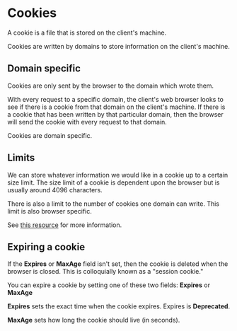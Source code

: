 # Cookies

A cookie is a file that is stored on the client's machine.

Cookies are written by domains to store information on the client's machine.

## Domain specific

Cookies are only sent by the browser to the domain which wrote them.

With every request to a specific domain, the client's web browser looks to see if there is a cookie from that domain on the client's machine. If there is a cookie that has been written by that particular domain, then the browser will send the cookie with every request to that domain.

Cookies are domain specific.

## Limits

We can store whatever information we would like in a cookie up to a certain size limit. The size limit of a cookie is dependent upon the browser but is usually around 4096 characters.

There is also a limit to the number of cookies one domain can write. This limit is also browser specific.

See [this resource](http://browsercookielimits.squawky.net/) for more information.

## Expiring a cookie

If the **Expires** or **MaxAge** field isn't set, then the cookie is deleted when the browser is closed. This is colloquially known as a "session cookie."

You can expire a cookie by setting one of these two fields: **Expires** or **MaxAge**

**Expires** sets the exact time when the cookie expires. Expires is **Deprecated**.

**MaxAge** sets how long the cookie should live (in seconds).
